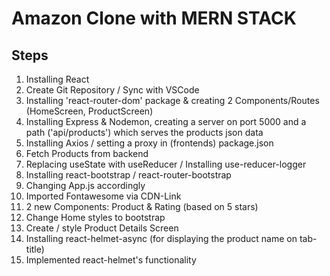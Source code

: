 # Amazon Clone with MERN STACK

## Steps

1. Installing React
2. Create Git Repository / Sync with VSCode
3. Installing 'react-router-dom' package & creating 2 Components/Routes (HomeScreen, ProductScreen)
4. Installing Express & Nodemon, creating a server on port 5000 and a path ('api/products') which serves the products json data
5. Installing Axios / setting a proxy in (frontends) package.json
6. Fetch Products from backend
7. Replacing useState with useReducer / Installing use-reducer-logger
8. Installing react-bootstrap / react-router-bootstrap
9. Changing App.js accordingly
10. Imported Fontawesome via CDN-Link
11. 2 new Components: Product & Rating (based on 5 stars)
12. Change Home styles to bootstrap
13. Create / style Product Details Screen
14. Installing react-helmet-async (for displaying the product name on tab-title)
15. Implemented react-helmet's functionality
